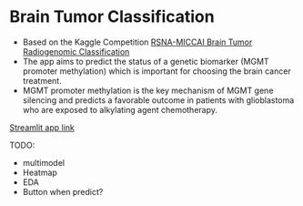 ﻿# Brain Tumor Classification
- Based on the Kaggle Competition [RSNA-MICCAI Brain Tumor Radiogenomic Classification](https://www.kaggle.com/c/rsna-miccai-brain-tumor-radiogenomic-classification)
- The app aims to predict the status of a genetic biomarker (MGMT promoter methylation) which is important for choosing the brain cancer treatment.
- MGMT promoter methylation is the key mechanism of MGMT gene silencing and predicts a favorable outcome in patients with glioblastoma who are exposed to alkylating agent chemotherapy.


[Streamlit app link](https://share.streamlit.io/slm37102/brain_tumor_classification/main/app.py)

TODO:
- multimodel
- Heatmap
- EDA
- Button when predict?
